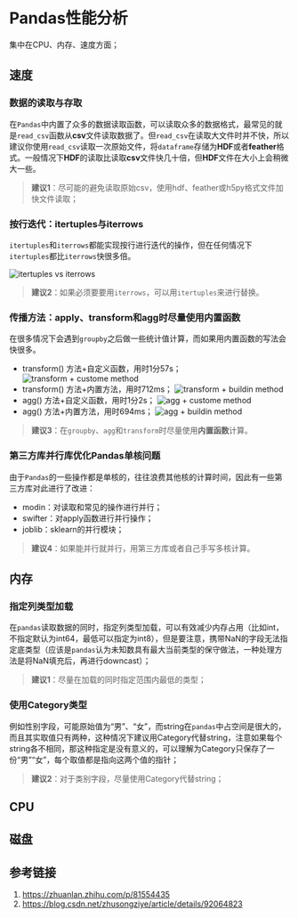 # Pandas性能分析

集中在CPU、内存、速度方面；

## 速度

### 数据的读取与存取

在`Pandas`中内置了众多的数据读取函数，可以读取众多的数据格式，最常见的就是`read_csv`函数从**csv**文件读取数据了。但`read_csv`在读取大文件时并不快，所以建议你使用`read_csv`读取一次原始文件，将`dataframe`存储为**HDF**或者**feather**格式。一般情况下**HDF**的读取比读取**csv**文件快几十倍，但**HDF**文件在大小上会稍微大一些。

> **建议1**：尽可能的避免读取原始csv，使用hdf、feather或h5py格式文件加快文件读取；

### 按行迭代：itertuples与iterrows

`itertuples`和`iterrows`都能实现按行进行迭代的操作，但在任何情况下`itertuples`都比`iterrows`快很多倍。

![itertuples vs iterrows](https://www.zhihu.com/equation?tex=%5Cbegin%7Barray%7D%5Bb%5D%7B%7Cc%7Cc%7C%7D++%5Chline%E8%A1%A8%E6%A0%BC%E8%A1%8C%E6%95%B0+%261K%E8%A1%8C%26+10K%E8%A1%8C%26100K%E8%A1%8C%261000K%E8%A1%8C%5C%5C++%5Chline+iterrows%E6%80%BB%E7%94%A8%E6%97%B6+%26+58ms%26361ms%263.06s%2630.3s%5C%5C+%5Chline+itertuples%E6%80%BB%E7%94%A8%E6%97%B6+%26+8ms%2617ms%2658ms%26577ms%5C%5C+%5Chline++%5Cend%7Barray%7D%5C%5C)

> **建议2**：如果必须要要用`iterrows`，可以用`itertuples`来进行替换。

### 传播方法：apply、transform和agg时尽量使用内置函数

在很多情况下会遇到`groupby`之后做一些统计值计算，而如果用内置函数的写法会快很多。

- transform() 方法+自定义函数，用时1分57s；
![transform + custome method](https://pic1.zhimg.com/80/v2-f5904ee81b339402f75b7a3753f4100c_hd.jpg)
- transform() 方法+内置方法，用时712ms；
![transform + buildin method](https://pic1.zhimg.com/80/v2-e610e7d4df872cc6a45cdad8683fc03c_hd.jpg)
- agg() 方法+自定义函数，用时1分2s；
![agg + custome method](https://pic1.zhimg.com/80/v2-3a0cea2593791d3862d494a169b1983c_hd.jpg)
- agg() 方法+内置方法，用时694ms；
![agg + buildin method](https://pic4.zhimg.com/80/v2-b45b306e229a97a74544537c2257b7c3_hd.jpg)

> **建议3**：在`groupby`、`agg`和`transform`时尽量使用**内置函数**计算。

### 第三方库并行库优化Pandas单核问题

由于`Pandas`的一些操作都是单核的，往往浪费其他核的计算时间，因此有一些第三方库对此进行了改进：

- modin：对读取和常见的操作进行并行；
- swifter：对apply函数进行并行操作；
- joblib：sklearn的并行模块；

> **建议4**：如果能并行就并行，用第三方库或者自己手写多核计算。

## 内存

### 指定列类型加载

在`pandas`读取数据的同时，指定列类型加载，可以有效减少内存占用（比如int，不指定默认为int64，最低可以指定为int8），但是要注意，携带NaN的字段无法指定底类型（应该是`pandas`认为未知数具有最大当前类型的保守做法，一种处理方法是将NaN填充后，再进行downcast）；

> **建议1**：尽量在加载的同时指定范围内最低的类型；

### 使用Category类型

例如性别字段，可能原始值为“男”、“女”，而string在`pandas`中占空间是很大的，而且其实取值只有两种，这种情况下建议用Category代替string，注意如果每个string各不相同，那这种指定是没有意义的，可以理解为Category只保存了一份“男”“女”，每个取值都是指向这两个值的指针；

> **建议2**：对于类别字段，尽量使用Category代替string；

## CPU

## 磁盘

## 参考链接

1. https://zhuanlan.zhihu.com/p/81554435
2. https://blog.csdn.net/zhusongziye/article/details/92064823
